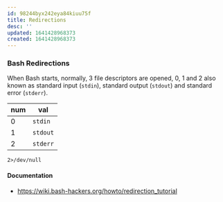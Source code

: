 ```yaml
---
id: 98244byx242eya84kiuu75f
title: Redirections
desc: ''
updated: 1641428968373
created: 1641428968373
---
```



### Bash Redirections

When Bash starts, normally, 3 file descriptors are opened, 0, 1 and 2 also known as standard input (`stdin`), standard output (`stdout`) and standard error (`stderr`).

| num | val      |
| --- | -------- |
| 0   | `stdin`  |
| 1   | `stdout` |
| 2   | `stderr` |

```shell
2>/dev/null
```

#### Documentation

- <https://wiki.bash-hackers.org/howto/redirection_tutorial>

